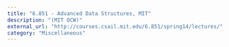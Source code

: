 ```yaml
---
title: "6.851 - Advanced Data Structures, MIT"
description: "(MIT OCW)"
external_url: "http://courses.csail.mit.edu/6.851/spring14/lectures/"
category: "Miscellaneous"
---
```

